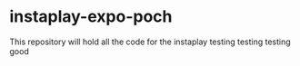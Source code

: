 # instaplay-expo-poch
This repository will hold all the code for the instaplay
testing testing testing
good
